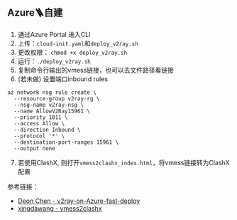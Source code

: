 ## Azure🪜自建

1. 通过Azure Portal 进入CLI
2. 上传：`cloud-init.yaml`和`deploy_v2ray.sh`
3. 更改权限： `chmod +x deploy_v2ray.sh`
4. 运行：`./deploy_v2ray.sh`
5. 复制命令行输出的vmess链接，也可以去文件路径看链接
6. (若未做) 设置端口inbound rules
  ```
  az network nsg rule create \
    --resource-group v2ray-rg \
    --nsg-name v2ray-nsg \
    --name AllowV2Ray15961 \
    --priority 1011 \
    --access Allow \
    --direction Inbound \
    --protocol '*' \
    --destination-port-ranges 15961 \
    --output none
  ```
7. 若使用ClashX, 则打开`vmess2clashx_index.html`，将vmess链接转为ClashX配置

参考链接：
- [Deon Chen - v2ray-on-Azure-fast-deploy](https://github.com/2012952877/v2ray-on-Azure-fast-deploy)
- [xingdawang - vmess2clashx](https://github.com/xingdawang/vmess2clashx)
